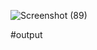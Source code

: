 
![Screenshot (89)](https://github.com/user-attachments/assets/39627a3f-2cb1-4b2a-8843-d9a444c94403)


#output
